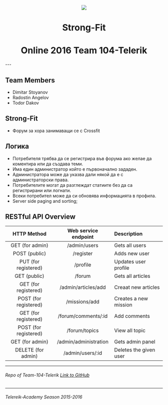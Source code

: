  <p align="center"><a href="http://telerikacademy.com//"><img src="https://github.com/tddold/Telerik-Academy/blob/master/Programming%20with%20C%23/1.%20C%23%20Fundamentals%20I/Presentation/Telerik.png" /></a></p>
 
<h1 align="center">Strong-Fit</h1>

<h1 align="center"> Online 2016 Team 104-Telerik</h1>
---

## Team Members
* Dimitar Stoyanov
* Radostin Angelov
* Todor Dakov

## Strong-Fit

 - Форум за хора занимаващи се с Crossfit

## Логика 

 -	Потребителя трябва да се регистрира във форума ако желае да коментира или да създава теми.
 - Има един администратор който е първоначално зададен.
 -	Администратора може да указва дали някой да е с администраторски права.
 -	Потребителите могат да разглеждат статиите без да са регистрирани или логнати. 
 -	Всеки потребител може да си обновява информацията в профила.
 - Server side paging and sorting;

 ## RESTful API Overview
| HTTP Method | Web service endpoint | Description |
|:----------:|:-----------:|:-------------|
|GET (for admin) | /admin/users | Gets all users |
|POST (public) | /register | Adds new user 
|PUT (for registered)| /profile | Updates user profile |
|GET (public)|/forum|Gets all articles|
|GET (for registered)|/admin/articles/add|Creaat new articles|
|POST (for registered)|/missions/add|Creates a new mission|
|GET (for registered)|/forum/comments/:id|Add comments|
|POST (for registered)|/forum/topics|View all topic|
|GET (for admin)|/admin/administration|Gets admin panel|
|DELETE (for admin)|/admin/users/:id|Deletes the given user|

- - - - 

###### Repo of Team-104-Telerik [Link to GitHub](https://github.com/End-to-End-JS-Teamwork/Strong-Fit)

- - - -

###### Telereik-Academy Season 2015-2016 
